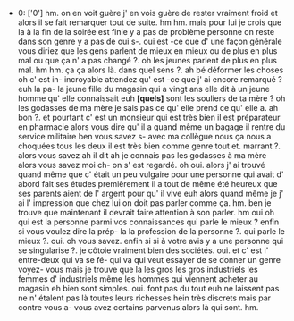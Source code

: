  * 0: ['0']
	hm.
	 on en voit guère j' en vois guère de rester vraiment froid et alors il se fait remarquer tout de suite.
	 hm hm.
	 mais pour lui je crois que la à la fin de la soirée est finie y a pas de problème personne on reste dans son genre y a pas de oui s-.
	 oui est -ce que d' une façon générale vous diriez que les gens parlent de mieux en mieux ou de plus en plus mal ou que ça n' a pas changé ?.
	 oh les jeunes parlent de plus en plus mal.
	 hm hm.
	 ça ça alors là.
	 dans quel sens ?.
	 ah bé déformer les choses oh c' est in- incroyable attendez qu' est -ce que j' ai encore remarqué ? euh la pa- la jeune fille du magasin qui a vingt ans elle dit à un jeune homme qu' elle connaissait euh **[quels]** sont les souliers de ta mère ? oh les godasses de ma mère je sais pas ce qu' elle prend ce qu' elle a.
	 ah bon ?.
	 et pourtant c' est un monsieur qui est très bien il est préparateur en pharmacie alors vous dire qu' il a quand même un bagage il rentre du service militaire ben vous savez s- avec ma collègue nous ça nous a choquées tous les deux il est très bien comme genre tout et.
	 marrant ?.
	 alors vous savez ah il dit ah je connais pas les godasses à ma mère alors vous savez moi ch- on s' est regardé.
	 oh oui.
	 alors j' ai trouvé quand même que c' était un peu vulgaire pour une personne qui avait d' abord fait ses études premièrement il a tout de même été heureux que ses parents aient de l' argent pour qu' il vive euh alors quand même je j' ai l' impression que chez lui on doit pas parler comme ça.
	 hm.
	 ben je trouve que maintenant il devrait faire attention à son parler.
	 hm oui oh qui est la personne parmi vos connaissances qui parle le mieux ? enfin si vous voulez dire la prép- la la profession de la personne ?.
	 qui parle le mieux ?.
	 oui.
	 oh vous savez.
	 enfin si si à votre avis y a une personne qui se singularise ?.
	 je côtoie vraiment bien des sociétés.
	 oui.
	 et c' est l' entre-deux qui va se fé- qui va qui veut essayer de se donner un genre voyez- vous mais je trouve que la les gros les gros industriels les femmes d' industriels même les hommes qui viennent acheter au magasin eh bien sont simples.
	 oui.
	 font pas du tout euh ne laissent pas ne n' étalent pas là toutes leurs richesses hein très discrets mais par contre vous a- vous avez certains parvenus alors là qui sont.
	 hm.
	
